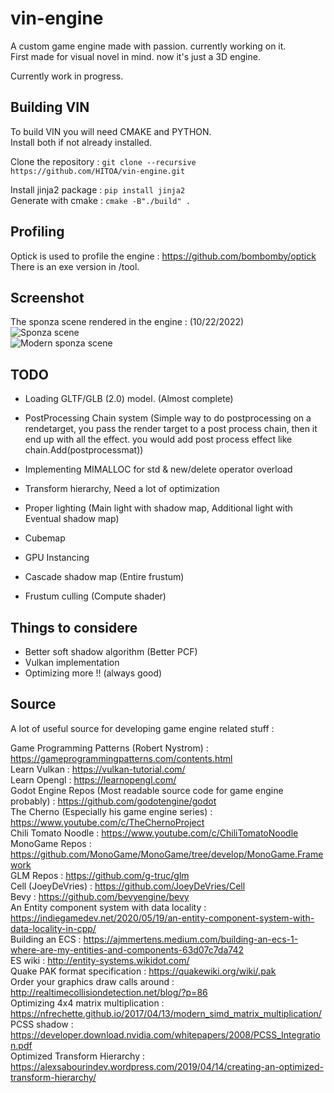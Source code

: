 # vin-engine
A custom game engine made with passion. currently working on it.  
First made for visual novel in mind. now it's just a 3D engine.
  
Currently work in progress.  
  
## Building VIN 
To build VIN you will need CMAKE and PYTHON.  
Install both if not already installed.  
  
Clone the repository : ```git clone --recursive https://github.com/HITOA/vin-engine.git```   
   
Install jinja2 package : ```pip install jinja2```   
Generate with cmake : ```cmake -B"./build" .```    
  
## Profiling  
Optick is used to profile the engine : https://github.com/bombomby/optick  
There is an exe version in /tool.  
  
## Screenshot
The sponza scene rendered in the engine : (10/22/2022)  
![Sponza scene](https://i.imgur.com/FLY2bc9.jpeg)  
![Modern sponza scene](https://i.imgur.com/9y9cDtY.jpeg)  
  
## TODO  
- Loading GLTF/GLB (2.0) model. (Almost complete)
- PostProcessing Chain system (Simple way to do postprocessing on a rendetarget, you pass the render target to a post process chain, then it end up with all the effect. you would add post process effect like chain.Add(postprocessmat))  
- Implementing MIMALLOC for std & new/delete operator overload  
  
- Transform hierarchy, Need a lot of optimization  
    
- Proper lighting (Main light with shadow map, Additional light with Eventual shadow map)  
- Cubemap  
- GPU Instancing  
- Cascade shadow map (Entire frustum)  
- Frustum culling (Compute shader)  
  
## Things to considere  
- Better soft shadow algorithm (Better PCF)
- Vulkan implementation
- Optimizing more !! (always good)

## Source
A lot of useful source for developing game engine related stuff :

Game Programming Patterns (Robert Nystrom) : https://gameprogrammingpatterns.com/contents.html  
Learn Vulkan : https://vulkan-tutorial.com/  
Learn Opengl : https://learnopengl.com/  
Godot Engine Repos (Most readable source code for game engine probably) : https://github.com/godotengine/godot  
The Cherno (Especially his game engine series) : https://www.youtube.com/c/TheChernoProject  
Chili Tomato Noodle : https://www.youtube.com/c/ChiliTomatoNoodle    
MonoGame Repos : https://github.com/MonoGame/MonoGame/tree/develop/MonoGame.Framework    
GLM Repos : https://github.com/g-truc/glm    
Cell (JoeyDeVries) : https://github.com/JoeyDeVries/Cell  
Bevy : https://github.com/bevyengine/bevy   
An Entity component system with data locality : https://indiegamedev.net/2020/05/19/an-entity-component-system-with-data-locality-in-cpp/  
Building an ECS : https://ajmmertens.medium.com/building-an-ecs-1-where-are-my-entities-and-components-63d07c7da742  
ES wiki : http://entity-systems.wikidot.com/  
Quake PAK format specification : https://quakewiki.org/wiki/.pak  
Order your graphics draw calls around : http://realtimecollisiondetection.net/blog/?p=86  
Optimizing 4x4 matrix multiplication : https://nfrechette.github.io/2017/04/13/modern_simd_matrix_multiplication/  
PCSS shadow : https://developer.download.nvidia.com/whitepapers/2008/PCSS_Integration.pdf  
Optimized Transform Hierarchy : https://alexsabourindev.wordpress.com/2019/04/14/creating-an-optimized-transform-hierarchy/  